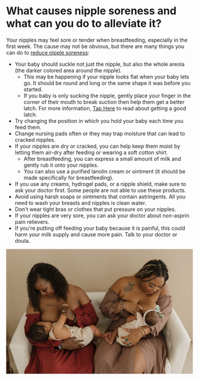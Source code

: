 # What causes nipple soreness and what can you do to alleviate it?

Your nipples may feel sore or tender when breastfeeding, especially in the first week. The cause may not be obvious, but there are many things you can do to [reduce nipple soreness](https://www.womenshealth.gov/breastfeeding/breastfeeding-challenges/common-breastfeeding-challenges):
- Your baby should suckle not just the nipple, but also the whole areola (the darker colored area around the nipple).
  - This may be happening if your nipple looks flat when your baby lets go. It should be round and long or the same shape it was before you started.
  - If you baby is only sucking the nipple, gently place your finger in the corner of their mouth to break suction then help them get a better latch. For more information, [Tap Here]() to read about getting a good latch.
- Try changing the position in which you hold your baby each time you feed them.
- Change nursing pads often or they may trap moisture that can lead to cracked nipples.
- If your nipples are dry or cracked, you can help keep them moist by letting them air-dry after feeding or wearing a soft cotton shirt.
  - After breastfeeding, you can express a small amount of milk and gently rub it onto your nipples.
  - You can also use a purified lanolin cream or ointment (it should be made specifically for breastfeeding).
- If you use any creams, hydrogel pads, or a nipple shield, make sure to ask your doctor first. Some people are not able to use these products.
- Avoid using harsh soaps or ointments that contain astringents. All you need to wash your breasts and nipples is clean water.
- Don't wear tight bras or clothes that put pressure on your nipples.
- If your nipples are very sore, you can ask your doctor about non-asprin pain relievers.
- If you're putting off feeding your baby because it is painful, this could harm your milk supply and cause more pain. Talk to your doctor or doula.

![Two women breastfeeding babies on a couch](/images/sabrina_rains_motherhood_session/couch_breastfeeding_top_angle.jpg)
